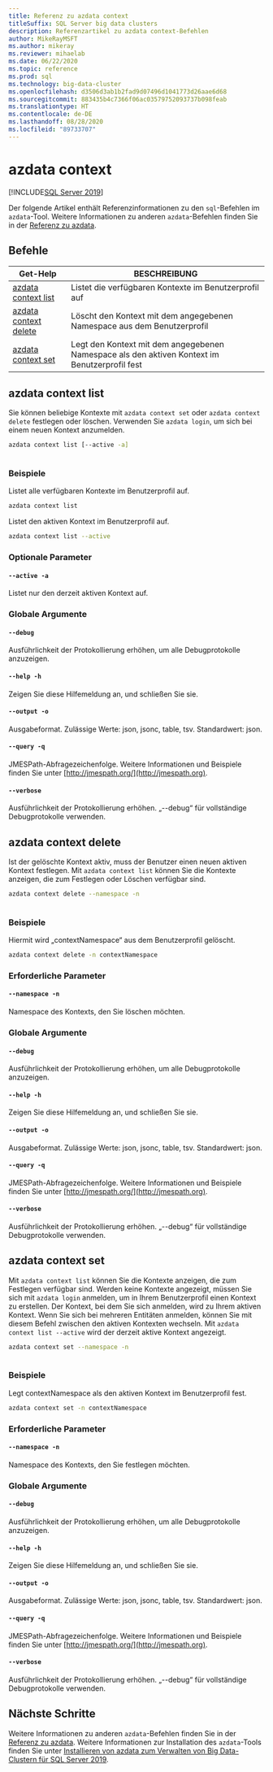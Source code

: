 ```yaml
---
title: Referenz zu azdata context
titleSuffix: SQL Server big data clusters
description: Referenzartikel zu azdata context-Befehlen
author: MikeRayMSFT
ms.author: mikeray
ms.reviewer: mihaelab
ms.date: 06/22/2020
ms.topic: reference
ms.prod: sql
ms.technology: big-data-cluster
ms.openlocfilehash: d3506d3ab1b2fad9d07496d1041773d26aae6d68
ms.sourcegitcommit: 883435b4c7366f06ac03579752093737b098feab
ms.translationtype: HT
ms.contentlocale: de-DE
ms.lasthandoff: 08/28/2020
ms.locfileid: "89733707"
---
```

# <a name="azdata-context"></a>azdata context

[!INCLUDE[SQL Server 2019](../../includes/applies-to-version/sqlserver2019.md)]

Der folgende Artikel enthält Referenzinformationen zu den `sql`-Befehlen im `azdata`-Tool. Weitere Informationen zu anderen `azdata`-Befehlen finden Sie in der [Referenz zu azdata](reference-azdata.md).

## <a name="commands"></a>Befehle
| Get-Help | BESCHREIBUNG |
| --- | --- |
[azdata context list](#azdata-context-list) | Listet die verfügbaren Kontexte im Benutzerprofil auf
[azdata context delete](#azdata-context-delete) | Löscht den Kontext mit dem angegebenen Namespace aus dem Benutzerprofil
[azdata context set](#azdata-context-set) | Legt den Kontext mit dem angegebenen Namespace als den aktiven Kontext im Benutzerprofil fest
## <a name="azdata-context-list"></a>azdata context list
Sie können beliebige Kontexte mit `azdata context set` oder `azdata context delete` festlegen oder löschen. Verwenden Sie `azdata login`, um sich bei einem neuen Kontext anzumelden.
```bash
azdata context list [--active -a] 
                    
```
### <a name="examples"></a>Beispiele
Listet alle verfügbaren Kontexte im Benutzerprofil auf.
```bash
azdata context list
```
Listet den aktiven Kontext im Benutzerprofil auf.
```bash
azdata context list --active
```
### <a name="optional-parameters"></a>Optionale Parameter
#### `--active -a`
Listet nur den derzeit aktiven Kontext auf.
### <a name="global-arguments"></a>Globale Argumente
#### `--debug`
Ausführlichkeit der Protokollierung erhöhen, um alle Debugprotokolle anzuzeigen.
#### `--help -h`
Zeigen Sie diese Hilfemeldung an, und schließen Sie sie.
#### `--output -o`
Ausgabeformat.  Zulässige Werte: json, jsonc, table, tsv.  Standardwert: json.
#### `--query -q`
JMESPath-Abfragezeichenfolge. Weitere Informationen und Beispiele finden Sie unter [http://jmespath.org/](http://jmespath.org).
#### `--verbose`
Ausführlichkeit der Protokollierung erhöhen. „--debug“ für vollständige Debugprotokolle verwenden.
## <a name="azdata-context-delete"></a>azdata context delete
Ist der gelöschte Kontext aktiv, muss der Benutzer einen neuen aktiven Kontext festlegen. Mit `azdata context list` können Sie die Kontexte anzeigen, die zum Festlegen oder Löschen verfügbar sind.
```bash
azdata context delete --namespace -n 
                      
```
### <a name="examples"></a>Beispiele
Hiermit wird „contextNamespace“ aus dem Benutzerprofil gelöscht.
```bash
azdata context delete -n contextNamespace
```
### <a name="required-parameters"></a>Erforderliche Parameter
#### `--namespace -n`
Namespace des Kontexts, den Sie löschen möchten.
### <a name="global-arguments"></a>Globale Argumente
#### `--debug`
Ausführlichkeit der Protokollierung erhöhen, um alle Debugprotokolle anzuzeigen.
#### `--help -h`
Zeigen Sie diese Hilfemeldung an, und schließen Sie sie.
#### `--output -o`
Ausgabeformat.  Zulässige Werte: json, jsonc, table, tsv.  Standardwert: json.
#### `--query -q`
JMESPath-Abfragezeichenfolge. Weitere Informationen und Beispiele finden Sie unter [http://jmespath.org/](http://jmespath.org).
#### `--verbose`
Ausführlichkeit der Protokollierung erhöhen. „--debug“ für vollständige Debugprotokolle verwenden.
## <a name="azdata-context-set"></a>azdata context set
Mit `azdata context list` können Sie die Kontexte anzeigen, die zum Festlegen verfügbar sind. Werden keine Kontexte angezeigt, müssen Sie sich mit `azdata login` anmelden, um in Ihrem Benutzerprofil einen Kontext zu erstellen. Der Kontext, bei dem Sie sich anmelden, wird zu Ihrem aktiven Kontext. Wenn Sie sich bei mehreren Entitäten anmelden, können Sie mit diesem Befehl zwischen den aktiven Kontexten wechseln. Mit `azdata context list --active` wird der derzeit aktive Kontext angezeigt.
```bash
azdata context set --namespace -n 
                   
```
### <a name="examples"></a>Beispiele
Legt contextNamespace als den aktiven Kontext im Benutzerprofil fest.
```bash
azdata context set -n contextNamespace
```
### <a name="required-parameters"></a>Erforderliche Parameter
#### `--namespace -n`
Namespace des Kontexts, den Sie festlegen möchten.
### <a name="global-arguments"></a>Globale Argumente
#### `--debug`
Ausführlichkeit der Protokollierung erhöhen, um alle Debugprotokolle anzuzeigen.
#### `--help -h`
Zeigen Sie diese Hilfemeldung an, und schließen Sie sie.
#### `--output -o`
Ausgabeformat.  Zulässige Werte: json, jsonc, table, tsv.  Standardwert: json.
#### `--query -q`
JMESPath-Abfragezeichenfolge. Weitere Informationen und Beispiele finden Sie unter [http://jmespath.org/](http://jmespath.org).
#### `--verbose`
Ausführlichkeit der Protokollierung erhöhen. „--debug“ für vollständige Debugprotokolle verwenden.

## <a name="next-steps"></a>Nächste Schritte

Weitere Informationen zu anderen `azdata`-Befehlen finden Sie in der [Referenz zu azdata](reference-azdata.md). Weitere Informationen zur Installation des `azdata`-Tools finden Sie unter [Installieren von azdata zum Verwalten von Big Data-Clustern für SQL Server 2019](../install/deploy-install-azdata.md).
